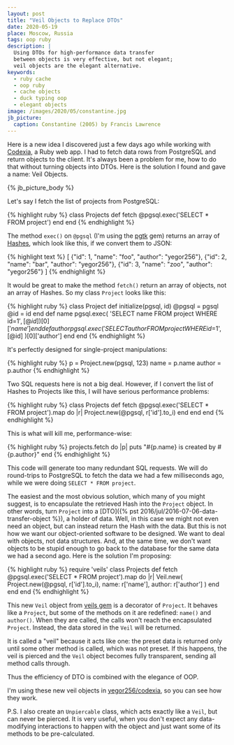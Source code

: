```yaml
---
layout: post
title: "Veil Objects to Replace DTOs"
date: 2020-05-19
place: Moscow, Russia
tags: oop ruby
description: |
  Using DTOs for high-performance data transfer
  between objects is very effective, but not elegant;
  veil objects are the elegant alternative.
keywords:
  - ruby cache
  - oop ruby
  - cache objects
  - duck typing oop
  - elegant objects
image: /images/2020/05/constantine.jpg
jb_picture:
  caption: Constantine (2005) by Francis Lawrence
---
```


Here is a new idea I discovered just a few days ago while working
with [Codexia](https://github.com/yegor256/codexia),
a Ruby web app. I had to fetch data rows from PostgreSQL and return
objects to the client. It's always been a problem for me, how to do that
without turning objects into DTOs. Here is the solution I found and gave
a name: Veil Objects.

<!--more-->

{% jb_picture_body %}

Let's say I fetch the list of projects from PostgreSQL:

{% highlight ruby %}
class Projects
  def fetch
    @pgsql.exec('SELECT * FROM project')
  end
end
{% endhighlight %}

The method `exec()` on `@pgsql` (I'm using the [pgtk](https://rubygems.org/gems/pgtk) gem)
returns an array of [Hashes](https://ruby-doc.org/core-2.7.0/Hash.html),
which look like this, if we convert them to JSON:

{% highlight text %}
[
  {"id": 1, "name": "foo", "author": "yegor256"},
  {"id": 2, "name": "bar", "author": "yegor256"},
  {"id": 3, "name": "zoo", "author": "yegor256"}
]
{% endhighlight %}

It would be great to make the method `fetch()` return an array
of objects, not an array of Hashes. So my class `Project` looks like this:

{% highlight ruby %}
class Project
  def initialize(pgsql, id)
    @pgsql = pgsql
    @id = id
  end
  def name
    pgsql.exec(
      'SELECT name FROM project WHERE id=$1',
      [@id]
    )[0]['name']
  end
  def author
    pgsql.exec(
      'SELECT author FROM project WHERE id=$1',
      [@id]
    )[0]['author']
  end
end
{% endhighlight %}

It's perfectly designed for single-project manipulations:

{% highlight ruby %}
p = Project.new(pgsql, 123)
name = p.name
author = p.author
{% endhighlight %}

Two SQL requests here is not a big deal. However, if I convert
the list of Hashes to Projects like this, I will have serious
performance problems:

{% highlight ruby %}
class Projects
  def fetch
    @pgsql.exec('SELECT * FROM project').map do |r|
      Project.new(@pgsql, r['id'].to_i)
    end
  end
end
{% endhighlight %}

This is what will kill me, performance-wise:

{% highlight ruby %}
projects.fetch do |p|
  puts "#{p.name} is created by #{p.author}"
end
{% endhighlight %}

This code will generate too many redundant SQL requests. We will do round-trips
to PostgreSQL to fetch the data we had a few milliseconds ago, while
we were doing `SELECT * FROM project`.

The easiest and the most obvious solution, which many of you might suggest,
is to encapsulate the retrieved Hash into the `Project` object. In other
words, turn `Project` into a [DTO]({% pst 2016/jul/2016-07-06-data-transfer-object %}),
a holder of data. Well, in this case we might
not even need an object, but can instead return the Hash with the data. But
this is not how we want our object-oriented software to be designed. We want
to deal with objects, not data structures. And, at the same time, we don't want objects to
be stupid enough to go back to the database for the same data we had
a second ago. Here is the solution I'm proposing:

{% highlight ruby %}
require 'veils'
class Projects
  def fetch
    @pgsql.exec('SELECT * FROM project').map do |r|
      Veil.new(
        Project.new(@pgsql, r['id'].to_i),
        name: r['name'],
        author: r['author']
      )
    end
  end
end
{% endhighlight %}

This new `Veil` object from [veils gem](https://rubygems.org/gems/veils)
is a decorator of `Project`. It behaves like
a `Project`, but some of the methods on it are redefined: `name()` and `author()`.
When they are called, the calls won't reach the encapsulated `Project`.
Instead, the data stored in the `Veil` will be returned.

It is called a "veil" because it acts like one: the preset data is
returned only until some other method is called, which was not preset.
If this happens, the veil is pierced and the `Veil` object becomes fully
transparent, sending all method calls through.

Thus the efficiency of DTO is combined with the elegance of OOP.

I'm using these new veil objects in
[yegor256/codexia](https://github.com/yegor256/codexia),
so you can see how they work.

P.S. I also create an `Unpiercable` class, which acts exactly like a `Veil`,
but can never be pierced. It is very useful, when you don't expect any
data-modifying interactions to happen with the object and just want some
of its methods to be pre-calculated.
